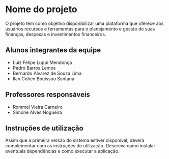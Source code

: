 # Nome do projeto

O projeto tem como objetivo disponibilizar uma plataforma que oferece aos usuários recursos e ferramentas para o planejamento e gestão de suas finanças, despesas e investimentos financeiros.

## Alunos integrantes da equipe

* Luiz Felipe Luppi Mendonça
* Pedro Barros Lemos
* Bernardo Alvarez de Souza Lima
* Ilan Cohen Bouissou Santana

## Professores responsáveis

* Rommel Vieira Carneiro
* Simone Alves Nogueira

## Instruções de utilização

Assim que a primeira versão do sistema estiver disponível, deverá complementar com as instruções de utilização. Descreva como instalar eventuais dependências e como executar a aplicação.
